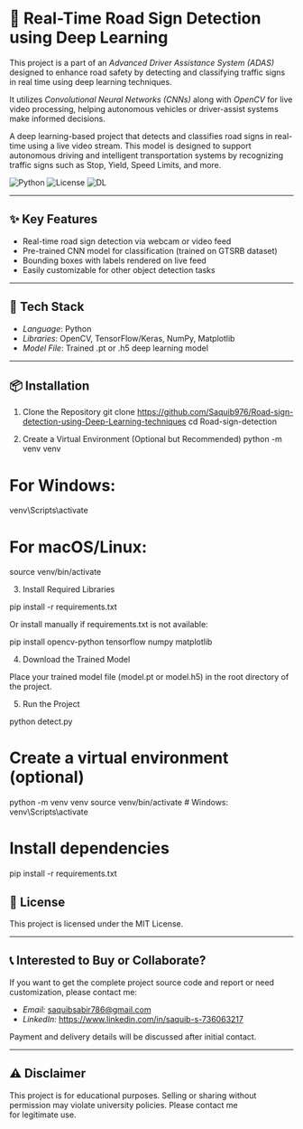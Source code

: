 
# 🚦 Real-Time Road Sign Detection using Deep Learning

This project is a part of an *Advanced Driver Assistance System (ADAS)* designed to enhance road safety by detecting and classifying traffic signs in real time using deep learning techniques.

It utilizes *Convolutional Neural Networks (CNNs)* along with *OpenCV* for live video processing, helping autonomous vehicles or driver-assist systems make informed decisions.

A deep learning-based project that detects and classifies road signs in real-time using a live video stream. This model is designed to support autonomous driving and intelligent transportation systems by recognizing traffic signs such as Stop, Yield, Speed Limits, and more.

![Python](https://img.shields.io/badge/Python-3.8+-blue.svg)
![License](https://img.shields.io/badge/License-MIT-green.svg)
![DL](https://img.shields.io/badge/DeepLearning-CNN-red)

---

## ✨ Key Features
- Real-time road sign detection via webcam or video feed
- Pre-trained CNN model for classification (trained on GTSRB dataset)
- Bounding boxes with labels rendered on live feed
- Easily customizable for other object detection tasks

---

## 🔧 Tech Stack
- *Language*: Python  
- *Libraries*: OpenCV, TensorFlow/Keras, NumPy, Matplotlib  
- *Model File*: Trained .pt or .h5 deep learning model

---

## 📦 Installation

1. Clone the Repository
git clone https://github.com/Saquib976/Road-sign-detection-using-Deep-Learning-techniques
cd Road-sign-detection

2. Create a Virtual Environment (Optional but Recommended)
   python -m venv venv
   
# For Windows:
venv\Scripts\activate

# For macOS/Linux:
source venv/bin/activate

3. Install Required Libraries

pip install -r requirements.txt

Or install manually if requirements.txt is not available:

pip install opencv-python tensorflow numpy matplotlib

4. Download the Trained Model

Place your trained model file (model.pt or model.h5) in the root directory of the project.

5. Run the Project

python detect.py 


# Create a virtual environment (optional)
python -m venv venv
source venv/bin/activate  # Windows: venv\Scripts\activate

# Install dependencies
pip install -r requirements.txt

## 📄 License

This project is licensed under the MIT License.


---

## 📞 Interested to Buy or Collaborate?

If you want to get the complete project source code and report or need customization, please contact me:

- *Email:*    saquibsabir786@gmail.com  
- *LinkedIn:* https://www.linkedin.com/in/saquib-s-736063217

Payment and delivery details will be discussed after initial contact.

---

## ⚠ Disclaimer

This project is for educational purposes. Selling or sharing without permission may violate university policies. Please contact me for legitimate use.
   
